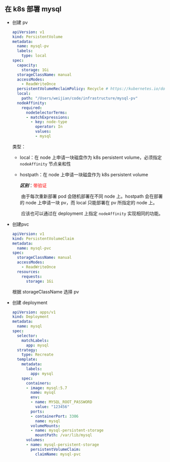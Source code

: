 ## 在 k8s 部署 mysql

- 创建 pv

  ```yml
  apiVersion: v1
  kind: PersistentVolume
  metadata:
    name: mysql-pv
    labels:
      type: local
  spec:
    capacity:
      storage: 1Gi
    storageClassName: manual
    accessModes:
      - ReadWriteOnce
    persistentVolumeReclaimPolicy: Recycle # https://kubernetes.io/docs/concepts/storage/persistent-volumes/#reclaim-policy
    local:
      path: "/Users/weijian/code/infrastructure/mysql-pv"
    nodeAffinity:
      required:
        nodeSelectorTerms:
        - matchExpressions:
          - key: node-type
            operator: In
            values:
            - mysql
  ```

  类型：

  - local：在 node 上申请一块磁盘作为 k8s persistent volume，必须指定 `nodeAffinity` 节点亲和性

  - hostpath：在 node 上申请一块磁盘作为 k8s persistent volume

    __*区别*__：<font color=#FF0000>带验证</font>

    ​	由于每次重新部署 pod 会随机部署在不同 node 上。hostpath 会在部署的 node 上申请一块 pv，而 local 只能部署在 pv 所指定的 node 上。

    ​	应该也可以通过在 deployment 上指定 `nodeAffinity` 实现相同的功能。

- 创建pvc

  ```yml
  apiVersion: v1
  kind: PersistentVolumeClaim
  metadata:
    name: mysql-pvc
  spec:
    storageClassName: manual
    accessModes:
      - ReadWriteOnce
    resources:
      requests:
        storage: 1Gi
  ```

  根据 storageClassName 选择 pv

- 创建 deployment

  ```yml
  apiVersion: apps/v1
  kind: Deployment
  metadata:
    name: mysql
  spec:
    selector:
      matchLabels:
        app: mysql
    strategy:
      type: Recreate
    template:
      metadata:
        labels:
          app: mysql
      spec:
        containers:
        - image: mysql:5.7
          name: mysql
          env:
          - name: MYSQL_ROOT_PASSWORD
            value: "123456"
          ports:
          - containerPort: 3306
            name: mysql
          volumeMounts:
          - name: mysql-persistent-storage
            mountPath: /var/lib/mysql
        volumes:
        - name: mysql-persistent-storage
          persistentVolumeClaim:
            claimName: mysql-pvc
  ```

  